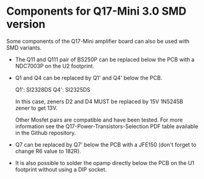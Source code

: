# Components for Q17-Mini 3.0 SMD version

Some components of the Q17-Mini amplifier board can also be used with SMD variants.

- The Q11 and Q111 pair of BS250P can be replaced below the PCB with a NDC7003P on the U2 footprint.

- Q1 and Q4 can be replaced by Q1' and Q4' below the PCB.

	Q1': SI2328DS
	Q4': SI2325DS

	In this case, zeners D2 and D4 MUST be replaced by 15V 1N5245B zener to get 13V.

	Other Mosfet pairs are compatible and have been tested. For more information see the Q17-Power-Transistors-Selection PDF table available in the Github repository.

- Q7 can be replaced by Q7' below the PCB with a JFE150 (don't forget to change R6 value to 182R).

- It is also possible to solder the opamp directly below the PCB on the U1 footprint without using a DIP socket.
